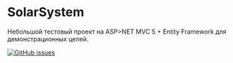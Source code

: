 # SolarSystem
Небольшой тестовый проект на ASP>NET MVC 5 + Entity Framework для демонстрационных целей.

[![GitHub issues](http://i.stack.imgur.com/O9dEc.png)](https://github.com/Mooophy/Cpp-Primer/issues)
